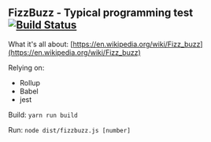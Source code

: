 FizzBuzz - Typical programming test [![Build Status](https://travis-ci.org/Cifixie/fizzbuzz.svg)](https://travis-ci.org/Cifixie/fizzbuzz)
-----------------------------------

What it's all about:
[https://en.wikipedia.org/wiki/Fizz_buzz](https://en.wikipedia.org/wiki/Fizz_buzz)

Relying on:
* Rollup
* Babel
* jest

Build:
`yarn run build`

Run:
`node dist/fizzbuzz.js [number]`
